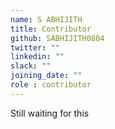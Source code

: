 ```yaml
---
name: S ABHIJITH
title: Contributor
github: SABHIJITH0804
twitter: ""
linkedin: ""
slack: ""
joining_date: ""
role : contributor
---
```


Still waiting for this
